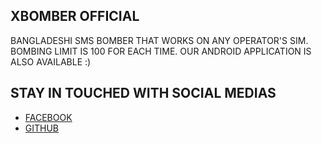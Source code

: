 ## XBOMBER OFFICIAL

BANGLADESHI SMS BOMBER THAT WORKS ON ANY OPERATOR'S SIM. BOMBING LIMIT IS 100 FOR EACH TIME. OUR ANDROID APPLICATION IS ALSO AVAILABLE :)

## STAY IN TOUCHED WITH SOCIAL MEDIAS
- [FACEBOOK](http://fb.me/Ign0r3dH4x0r)
- [GITHUB](http://github.com/Ign0r3dH4x0r)

